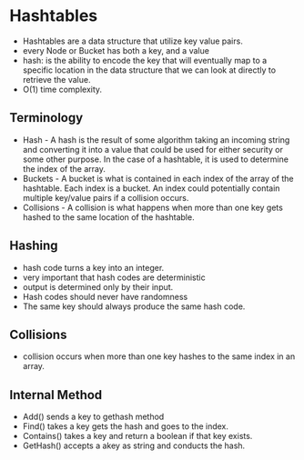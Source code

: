 # Hashtables

- Hashtables are a data structure that utilize key value pairs.
- every Node or Bucket has both a key, and a value
- hash: is the ability to encode the key that will eventually map to a specific location in the data structure that we can look at directly to retrieve the value.
- O(1) time complexity.

## Terminology

- Hash - A hash is the result of some algorithm taking an incoming string and converting it into a value that could be used for either security or some other purpose. In the case of a hashtable, it is used to determine the index of the array.
- Buckets - A bucket is what is contained in each index of the array of the hashtable. Each index is a bucket. An index could potentially contain multiple key/value pairs if a collision occurs.
- Collisions - A collision is what happens when more than one key gets hashed to the same location of the hashtable.

## Hashing

- hash code turns a key into an integer.
- very important that hash codes are deterministic
- output is determined only by their input.
- Hash codes should never have randomness
- The same key should always produce the same hash code.

## Collisions

- collision occurs when more than one key hashes to the same index in an array.

## Internal Method

- Add() sends a key to gethash method
- Find() takes a key gets the hash and goes to the index.
- Contains() takes a key and return a boolean if that key exists.
- GetHash() accepts a akey as string and conducts the hash.
